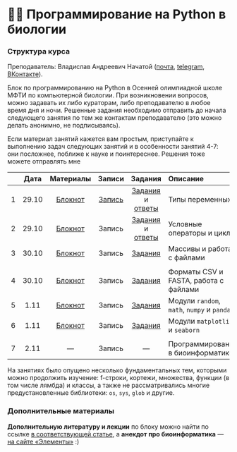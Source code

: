 # 👨‍💻 Программирование на Python в биологии

### Структура курса

Преподаватель: Владислав Андреевич Начатой ([почта](mailto:nachatoi@list.ru), [telegram](https://t.me/subpolare), [ВКонтакте](https://vk.com/nachatoi)). 

Блок по программированию на Python в Осенней олимпиадной школе МФТИ по компьютерной биологии. При возникновении вопросов, можно задавать их либо кураторам, либо преподавателю в любое время дня и ночи. Решенные задания необходимо отправить до начала следующего занятия по тем же контактам преподавателю (это можно делать анонимно, не подписываясь). 

Если материал занятий кажется вам простым, приступайте к выполнению задач следующих занятий и в особенности занятий 4-7: они посложнее, поближе к науке и поинтереснее. Решения тоже можете отправлять мне

|  | Дата | Материалы | Записи | Задания | Описание | 
| :------: | :------: | :------: | :------: | :------: | :------ |
| 1 | 29.10 | [Блокнот](https://colab.research.google.com/drive/1FNm7qUJJ4NmorT_FN5Qr0uYSxLIf1hjQ?usp=sharing) | [Запись](https://vk.com/video230149364_456239188) | [Задания](https://colab.research.google.com/drive/1IZrKNB_qbbPn-tbQcqs1u92llNN-dncw?usp=sharing) и [ответы](https://colab.research.google.com/drive/1gUbwTt9pf2q-WhatVAkLvAcAtXEkBDh4?usp=sharing) | Типы переменных | 
| 2 | 29.10 | [Блокнот](https://colab.research.google.com/drive/1toxkOC-67pY38gG2k1X-hmurRS37jslq?usp=sharing) | Запись | [Задания](https://colab.research.google.com/drive/1YgFAvtDf819gt-_z133LLXC9y8zbTQ35?usp=sharing) и [ответы](https://colab.research.google.com/drive/1cr89eyvNPlGTfFAWU5PUdSHmGut4GYiI?usp=sharing) | Условные операторы и циклы |
| 3 | 30.10 | [Блокнот](https://colab.research.google.com/drive/13y1J3-1HQUpRnXi3KdJ-C-WzoOfD3GYk?usp=sharing) | Запись | [Задания](https://colab.research.google.com/drive/1-WqB5sP0zeWT2kzmHQN8cHZE4gH8x99v?usp=sharing) | Массивы и работа с файлами | 
|  |  |  |  |  |  |  |
| 4 | 30.10 | [Блокнот](https://colab.research.google.com/drive/1pcX2ZYo3Mbg4wlXDRWXqS69o1Q5aSkMI?usp=sharing) | Запись | [Задания](https://colab.research.google.com/drive/1bcLU0T5td7JuqpzIhyYakINb9zY271sU?usp=sharing) | Форматы CSV и FASTA, работа с файлами | 
| 5 | 1.11 | [Блокнот](https://colab.research.google.com/drive/1izKcyc14rS00G-KQ4skvBlMkHdunG8KI?usp=sharing) | Запись | [Задания](https://colab.research.google.com/drive/1BGnPEcXWXbW6WzceUXGbhZ1idMnhqS9M?usp=sharing) | Модули `random`, `math`, `numpy` и `pandas` | 
| 6 | 1.11 | [Блокнот](https://colab.research.google.com/drive/1klESOSYu5BgGPX-3SSqtOQ6ipYadVkFQ?usp=sharing) | Запись | [Задания](https://colab.research.google.com/drive/12lh2naOZ77mlfkrjf3j1qYDEIdDH1HGH?usp=sharing) | Модули `matplotlib` и `seaborn` | 
|  |  |  |  |  |  |  |
| 7 | 2.11 | — | Запись | — | Программирование в биоинформатике | 

На занятиях было опущено несколько фундаментальных тем, которыми можно продолжить изучение: f-строки, кортежи, множества, функции (в том числе лямбда) и классы, а также не рассматривались многие предустановленные библиотеки: `os`, `sys`, `glob` и другие. 

### Дополнительные материалы

**Дополнительную литературу и лекции** по блоку можно найти по ссылке [в соответствующей статье](https://vk.com/@nachatoi-literatura-po-python), а **анекдот про биоинформатика** — [на сайте «Элементы»](https://elementy.ru/nauchno-populyarnaya_biblioteka/432183/Bioinformatiki_proiskhozhdenie_i_zhiznennyy_tsikl) :)
